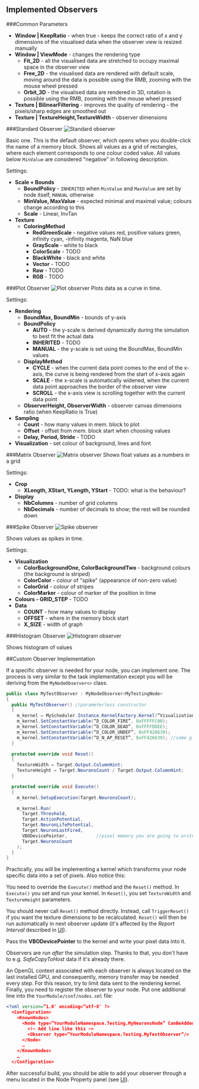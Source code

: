 ## Implemented Observers

###Common Parameters
* **Window | KeepRatio** - when true - keeps the correct ratio of x and y dimensions of the visualised data when the observer view is resized manually
* **Window | ViewMode** - changes the rendering type
    - **Fit_2D** - all the visualised data are stretched to occupy maximal space in the observer view
    - **Free_2D** - the visualised data are rendered with default scale, moving around the data is possible using the RMB, zooming with the mouse wheel pressed
    - **Orbit_3D** - the visualised data are rendered in 3D, rotation is possible using the RMB, zooming with the mouse wheel pressed
* **Texture | BilinearFiltering** - improves the quality of rendering - the pixels/sharp edges are smoothed out
* **Texture | TextureHeight,TextureWidth** - observer dimensions

###Standard Observer
![Standard observer](img/observer-standard.png)

Basic one. This is the default observer, which opens when you double-click the name of a memory block. Shows all values as a grid of rectangles, where each element corresponds to one colour coded value. All values below `MinValue` are considered "negative" in following description.

Settings:

* **Scale + Bounds**
    - **BoundPolicy** - `INHERITED` when `MinValue` and `MaxValue` are set by node itself, `MANUAL` otherwise
    - **MinValue, MaxValue** - expected minimal and maximal value; colours change according to this
    - **Scale** - Linear, InvTan
* **Texture**
    - **ColoringMethod**
        + **RedGreenScale** - negative values red, positive values green, infinity cyan, -infinity magenta, NaN blue
        + **GrayScale** - white to black
        + **ColorScale** - TODO
        + **BlackWhite** - black and white
        + **Vector** - TODO
        + **Raw** - TODO
        + **RGB** - TODO

###Plot Observer
![Plot observer](img/observer-plot.png)
Plots data as a curve in time.

Settings:

* **Rendering**
    - **BoundMax, BoundMin** - bounds of y-axis
    - **BoundPolicy**
		+ **AUTO** - the y-scale is derived dynamically during the simulation to best fit the actual data
		+ **INHERITED** - TODO
		+ **MANUAL** - the y-scale is set using the BoundMax, BoundMin values
    - **DisplayMethod**
		+ **CYCLE** - when the current data point comes to the end of the x-axis, the curve is being rendered from the start of x-axis again
		+ **SCALE** - the x-scale is automatically widened, when the current data point approaches the border of the observer view
		+ **SCROLL** - the x-axis view is scrolling together with the current data point
    - **ObserverHeight, ObserverWidth** - observer canvas dimensions ratio (when KeepRatio is True)
* **Sampling**
    - **Count** - how many values in mem. block to plot
    - **Offset** - offset from mem. block start when choosing values
    - **Delay, Period, Stride** - TODO
* **Visualization** - set colour of background, lines and font 

###Matrix Observer
![Matrix observer](img/observer-matrix.png)
Shows float values as a numbers in a grid

Settings:

* **Crop**
    - **XLength, XStart, YLength, YStart** - TODO: what is the behaviour?
* **Display**
    - **NbColumns** - number of grid columns
    - **NbDecimals** - number of decimals to show; the rest will be rounded down 

###Spike Observer
![Spike observer](img/observer-spike.png)

Shows values as spikes in time.

Settings:

* **Visualization**
    - **ColorBackgroundOne, ColorBackgroundTwo** - background colours (the background is striped)
    - **ColorColor** - colour of "spike" (appearance of non-zero value)
    - **ColorGrid** - colour of stripes
    - **ColorMarker** - colour of marker of the position in time
* **Colours - GRID_STEP** - TODO
* **Data**
    - **COUNT** - how many values to display
    - **OFFSET** - where in the memory block start
    - **X_SIZE** - width of graph

###Histogram Observer
![Histogram observer](img/observer-histogram.png)

Shows histogram of values

##Custom Observer Implementation

If a specific observer is needed for your node, you can implement one. The process is very similar to the task implementation except you will be deriving from the `MyNodeObserver<>` class.
``` csharp
public class MyTestObserver : MyNodeObserver<MyTestingNode>
{
  public MyTestObserver() //parameterless constructor
  {
    m_kernel = MyScheduler.Instance.KernelFactory.Kernel(“VisualizationKernel”);
    m_kernel.SetConstantVariable(“D_COLOR_FIRE”, 0xFFFFFC00);
    m_kernel.SetConstantVariable(“D_COLOR_DEAD”, 0xFFFFDDEE);
    m_kernel.SetConstantVariable(“D_COLOR_UNDEF”, 0xFF426639);
    m_kernel.SetConstantVariable(“D_N_AP_RESET”, 0xFF426639); //some global constants
  }

  protected override void Reset()
  {
    TextureWidth = Target.Output.ColumnHint;
    TextureHeight = Target.NeuronsCount / Target.Output.ColumnHint;
  }

  protected override void Execute()
  {
    m_kernel.SetupExecution(Target.NeuronsCount);

    m_kernel.Run(
      Target.Threshold,
      Target.ActionPotential,
      Target.NeuronLifePotential,
      Target.NeuronLastFired,
      VBODevicePointer,           //pixel memory you are going to write in
      Target.NeuronsCount
    );
  }
}
```
Practically, you will be implementing a kernel which transforms your node specific data into a set of pixels. Also notice this:

You need to override the `Execute()` method and the `Reset()` method. In `Execute()` you set and run your kernel. In `Reset()`, you set `TextureWidth` and `TextureHeight` parameters.

You should never call `Reset()` method directly. Instead, call `TriggerReset()` if you want the texture dimensions to be recalculated. `Reset()` will then be run automatically in next observer update (it's affected by the *Report Interval* described in [UI](ui.md#simulation-controls)).

Pass the **VBODevicePointer** to the kernel and write your pixel data into it.

Observers are run *after* the simulation step. Thanks to that, you don't have to e.g. *SafeCopyToHost* data if it's already there.

An OpenGL context associated with each observer is always located on the last installed GPU, and consequently, memory transfer may be needed every step. For this reason, try to limit data sent to the rendering kernel.
Finally, you need to register the observer to your node. Put one additional line into the `YourModule/conf/nodes.xml` file:

``` xml
<?xml version=”1.0″ encoding=”utf-8″ ?>
  <Configuration>
    <KnownNodes>
      <Node type=”YourModuleNamespace.Testing.MyNeuronsNode” CanBeAdded=”true” InputEnabled=”true” OutputEnabled=”true” BigIcon=”res\network_big.png” SmallIcon=”res\network.png”>
        <!– Add line like this –>
        <Observer type=”YourModuleNamespace.Testing.MyTestObserver”/>
      </Node>
      …
    </KnownNodes>
    …
  </Configuration>
```
After successful build, you should be able to add your observer through a menu located in the Node Property panel (see [UI](ui.md#node-toolbar)).